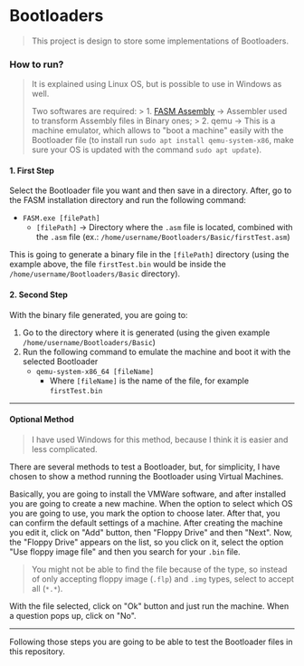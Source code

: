 # Bootloaders
> This project is design to store some implementations of Bootloaders.

### How to run?

> It is explained using Linux OS, but is possible to use in Windows as well.
> 
> Two softwares are required:
	> 1.  [FASM Assembly](https://flatassembler.net/download.php) -> Assembler used to transform Assembly files in Binary ones;
	> 2. qemu -> This is a machine emulator, which allows to "boot a machine" easily with the Bootloader file (to install run `sudo apt install qemu-system-x86`, make sure your OS is updated with the command `sudo apt update`).

#### 1. First Step
Select the Bootloader file you want and then save in a directory. After, go to the FASM installation directory and run the following command:
 - `FASM.exe [filePath]`
	 - `[filePath]` -> Directory where the `.asm` file is located, combined with the `.asm` file (ex.: `/home/username/Bootloaders/Basic/firstTest.asm`)

This is going to generate a binary file in the `[filePath]` directory (using the example above, the file `firstTest.bin` would be inside the `/home/username/Bootloaders/Basic` directory).

#### 2. Second Step
With the binary file generated, you are going to:
1. Go to the directory where it is generated (using the given example `/home/username/Bootloaders/Basic`)
2. Run the following command to emulate the machine and boot it with the selected Bootloader
	- `qemu-system-x86_64 [fileName]`
		- Where `[fileName]` is the name of the file, for example `firstTest.bin`

---

#### Optional Method

> I have used Windows for this method, because I think it is easier and less complicated.

There are several methods to test a Bootloader, but, for simplicity, I have chosen to show a method running the Bootloader using Virtual Machines.

Basically, you are going to install the VMWare software, and after installed you are going to create a new machine. When the option to select which OS you are going to use, you mark the option to choose later.
After that, you can confirm the default settings of a machine. After creating the machine you edit it, click on "Add" button, then "Floppy Drive" and then "Next".
Now, the "Floppy Drive" appears on the list, so you click on it, select the option "Use floppy image file" and then you search for your `.bin` file.

> You might not be able to find the file because of the type, so instead of only accepting floppy image (`.flp`) and `.img` types, select to accept all (`*.*`).

With the file selected, click on "Ok" button and just run the machine.
When a question pops up, click on "No".

---

Following those steps you are going to be able to test the Bootloader files in this repository.
